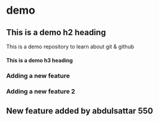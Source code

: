 # demo

## This is a demo h2 heading
This is a demo repository to learn about git &amp; github

#### This is a demo h3 heading



### Adding a new feature

### Adding a new feature 2

## New feature added by abdulsattar 550

